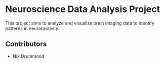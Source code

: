 # Neuroscience Data Analysis Project

This project aims to analyze and visualize brain imaging data to identify patterns in neural activity.

## Contributors

- Nik Drummond
